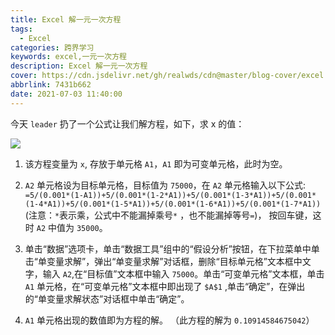 ```yaml
---
title: Excel 解一元一次方程
tags:
  - Excel
categories: 跨界学习
keywords: excel,一元一次方程
description: Excel 解一元一次方程
cover: https://cdn.jsdelivr.net/gh/realwds/cdn@master/blog-cover/excel.40e4likoexs0.png
abbrlink: 7431b662
date: 2021-07-03 11:40:00
---
```


今天 `leader` 扔了一个公式让我们解方程，如下，求 x 的值：

![](https://cdn.jsdelivr.net/gh/realwds/cdn@master/blog/JTVDZnJhYyU.ozacxfgphu8.png)

1. 该方程变量为 `x`, 存放于单元格 `A1`，`A1` 即为可变单元格，此时为空。

2. `A2` 单元格设为目标单元格，目标值为 `75000`，在 `A2` 单元格输入以下公式:
`=5/(0.001*(1-A1))+5/(0.001*(1-2*A1))+5/(0.001*(1-3*A1))+5/(0.001*(1-4*A1))+5/(0.001*(1-5*A1))+5/(0.001*(1-6*A1))+5/(0.001*(1-7*A1))` (注意：`*`表示乘，公式中不能漏掉乘号`*` ，也不能漏掉等号`=`)， 按回车键，这时 `A2` 中值为 `35000`。

3. 单击“数据”选项卡，单击“数据工具”组中的“假设分析”按钮，在下拉菜单中单击“单变量求解”，弹出“单变量求解”对话框，删除“目标单元格”文本框中文字，输入 `A2`,在“目标值”文本框中输入 `75000`。单击“可变单元格”文本框，单击 `A1` 单元格，在“可变单元格”文本框中即出现了 `$A$1` ,单击“确定”，在弹出的“单变量求解状态”对话框中单击“确定”。

4. `A1` 单元格出现的数值即为方程的解。 （此方程的解为 `0.10914584675042`）
